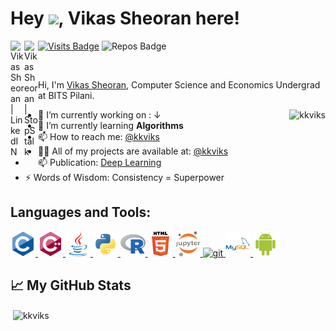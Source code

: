 # Hey <img src="https://media.giphy.com/media/hvRJCLFzcasrR4ia7z/giphy.gif" width="25px">, Vikas Sheoran here!

<a href="https://www.linkedin.com/in/vikas-sheoran-b054b0170/">
  <img align="left" alt="Vikas Sheoran | LinkedIN" width="22px" src="https://raw.githubusercontent.com/peterthehan/peterthehan/master/assets/linkedin.svg" />
</a>

<a href="https://www.stopstalk.com/user/profile/Vikas_Sheoran">
  <img align="left" alt="Vikas Sheoran | StopStalk" width="22px" src="https://www.stopstalk.com/static/images/stopstalk-logo.png" />
</a>

[![Visits Badge](https://badges.pufler.dev/visits/kkviks/kkviks)](https://github.com/kkviks/kkviks?color=blue)
![Repos Badge](https://badges.pufler.dev/repos/kkviks?color=red)

<br />

Hi, I'm [Vikas Sheoran](https://www.linkedin.com/in/vikas-sheoran-b054b0170/), Computer Science and Economics Undergrad at BITS Pilani.

  <p><img align="right" src="https://github-readme-streak-stats.herokuapp.com/?user=kkviks&" alt="kkviks" /></p>
  
- 🔭 I’m currently working on : ↓
- 🌱 I’m currently learning **Algorithms**
- 📫 How to reach me: [@kkviks](https://www.linkedin.com/in/vikas-sheoran-b054b0170/)
- 👨‍💻 All of my projects are available at: [@kkviks](https://github.com/kkviks)
- 📫 Publication: [Deep Learning](http://link.springer.com/chapter/10.1007%2F978-981-16-1092-9_25)
- ⚡ Words of Wisdom: Consistency = Superpower 

## Languages and Tools:

<p align="left">


<a href="https://devdocs.io/c/" target="_blank">
    <img src="https://raw.githubusercontent.com/devicons/devicon/master/icons/c/c-original.svg" alt="cplusplus" width="40" height="40"/>
</a>

<a href="https://www.cplusplus.com/" target="_blank">
    <img src="https://raw.githubusercontent.com/devicons/devicon/master/icons/cplusplus/cplusplus-original.svg" alt="cplusplus" width="40" height="40"/>
</a>
  
<a href="https://www.java.com/en/" target="_blank">
    <img src="https://raw.githubusercontent.com/devicons/devicon/master/icons/java/java-original.svg" alt="cplusplus" width="40" height="40"/>
</a>
  

<a href="https://www.python.org" target="_blank"> 
    <img src="https://raw.githubusercontent.com/devicons/devicon/master/icons/python/python-original.svg" alt="python" width="40" height="40"/>
</a>
  
<a href="https://www.r-project.org/" target="_blank">
    <img src="https://raw.githubusercontent.com/devicons/devicon/master/icons/r/r-original.svg" alt="cplusplus" width="40" height="40"/>
</a>
  
 <a href="https://html.com/html5/" target="_blank">
    <img src="https://raw.githubusercontent.com/devicons/devicon/master/icons/html5/html5-original-wordmark.svg" alt="cplusplus" width="40" height="40"/>
</a>
  
   <a href="https://jupyter.org/" target="_blank">
    <img src="https://raw.githubusercontent.com/devicons/devicon/master/icons/jupyter/jupyter-original-wordmark.svg" alt="cplusplus" width="40" height="40"/>
</a>
  
 <a href="https://git-scm.com/" target="_blank"> 
    <img src="https://www.vectorlogo.zone/logos/git-scm/git-scm-icon.svg" alt="git" width="40" height="40"/>
</a>
  
 <a href="https://www.mysql.com/" target="_blank">
    <img src="https://raw.githubusercontent.com/devicons/devicon/master/icons/mysql/mysql-original-wordmark.svg" alt="cplusplus" width="40" height="40"/>
</a>
  
 <a href="https://www.android.com/intl/en_in/" target="_blank">
    <img src="https://raw.githubusercontent.com/devicons/devicon/master/icons/android/android-original.svg" alt="cplusplus" width="40" height="40"/>
</a>
  


</p>
<!-- TODO-IST:END -->

## 📈 My GitHub Stats

<p>&nbsp;<img align="center" src="https://github-readme-stats.vercel.app/api?username=kkviks&show_icons=true&locale=en" alt="kkviks" /></p>
